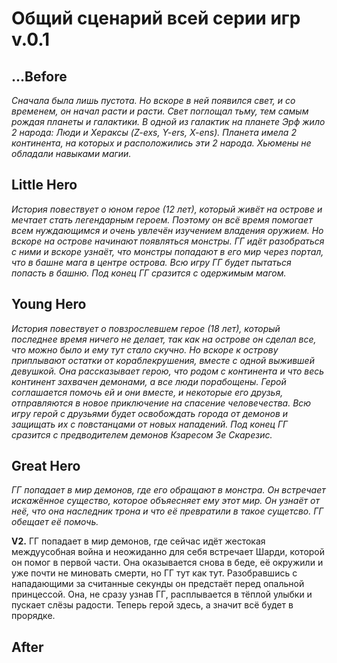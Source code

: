 # Общий сценарий всей серии игр v.0.1

## ...Before

_Сначала была лишь пустота. Но вскоре в ней появился свет, и со временем, он начал расти и расти. Свет поглощал тьму, тем самым рождая планеты и галактики. В одной из галактик на планете Эрф жило 2 народа: Люди и Хераксы (Z-exs, Y-ers, X-ens). Планета имела 2 континента, на которых и расположились эти 2 народа. Хьюмены не обладали навыками магии._

## Little Hero

_История повествует о юном герое (12 лет), который живёт на острове и мечтает стать легендарным героем. Поэтому он всё время помогает всем нуждающимся и очень увлечён изучением владения оружием. Но вскоре на острове начинают появляться монстры. ГГ идёт разобраться с ними и вскоре узнаёт, что монстры попадают в его мир через портал, что в башне мага в центре острова. Всю игру ГГ будет пытаться попасть в башню. Под конец ГГ сразится с одержимым магом._

## Young Hero

_История повествует о повзрослевшем герое (18 лет), который последнее время ничего не делает, так как на острове он сделал все, что можно было и ему тут стало скучно. Но вскоре к острову приплывают остатки от кораблекрушения, вместе с одной выжившей девушкой. Она рассказывает герою, что родом с континента и что весь континент захвачен демонами, а все люди порабощены. Герой соглашается помочь ей и они вместе, и некоторые его друзья, отправляются в новое приключение на спасение человечества. Всю игру герой с друзьями будет освобождать города от демонов и защищать их с повстанцами от новых нападений. Под конец ГГ сразится с предводителем демонов Кзаресом Зе Скарезис._

## Great Hero

_ГГ попадает в мир демонов, где его обращают в монстра. Он встречает искажённое существо, которое объяесняет ему этот мир. Он узнаёт от неё, что она наследник трона и что её превратили в такое сущетсво. ГГ обещает её помочь._

__V2.__ ГГ попадает в мир демонов, где сейчас идёт жестокая междуусобная война и неожиданно для себя встречает Шарди, которой он помог в первой части. Она оказывается снова в беде, её окружили и уже почти не миновать смерти, но ГГ тут как тут. Разобравшись с нападающими за считанные секунды он предстаёт перед опальной принцессой. Она, не сразу узнав ГГ, расплывается в тёплой улыбки и пускает слёзы радости. Теперь герой здесь, а значит всё будет в прорядке.

## After
